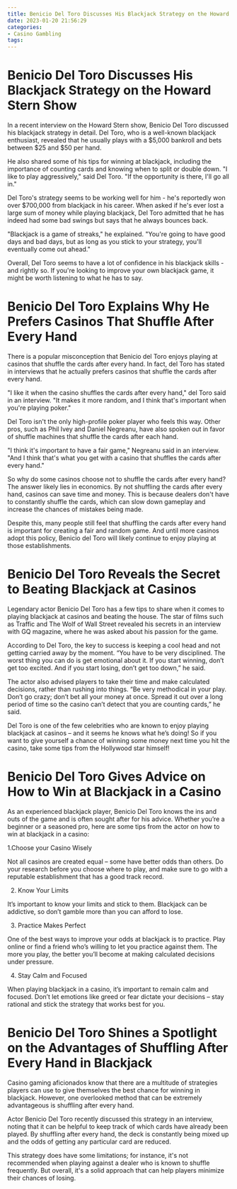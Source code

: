 ```yaml
---
title: Benicio Del Toro Discusses His Blackjack Strategy on the Howard Stern Show
date: 2023-01-20 21:56:29
categories:
- Casino Gambling
tags:
---
```



#  Benicio Del Toro Discusses His Blackjack Strategy on the Howard Stern Show

In a recent interview on the Howard Stern show, Benicio Del Toro discussed his blackjack strategy in detail. Del Toro, who is a well-known blackjack enthusiast, revealed that he usually plays with a $5,000 bankroll and bets between $25 and $50 per hand.

He also shared some of his tips for winning at blackjack, including the importance of counting cards and knowing when to split or double down. "I like to play aggressively," said Del Toro. "If the opportunity is there, I'll go all in."

Del Toro's strategy seems to be working well for him - he's reportedly won over $700,000 from blackjack in his career. When asked if he's ever lost a large sum of money while playing blackjack, Del Toro admitted that he has indeed had some bad swings but says that he always bounces back.

"Blackjack is a game of streaks," he explained. "You're going to have good days and bad days, but as long as you stick to your strategy, you'll eventually come out ahead."

Overall, Del Toro seems to have a lot of confidence in his blackjack skills - and rightly so. If you're looking to improve your own blackjack game, it might be worth listening to what he has to say.

#  Benicio Del Toro Explains Why He Prefers Casinos That Shuffle After Every Hand

There is a popular misconception that Benicio del Toro enjoys playing at casinos that shuffle the cards after every hand. In fact, del Toro has stated in interviews that he actually prefers casinos that shuffle the cards after every hand.

"I like it when the casino shuffles the cards after every hand," del Toro said in an interview. "It makes it more random, and I think that's important when you're playing poker."

Del Toro isn't the only high-profile poker player who feels this way. Other pros, such as Phil Ivey and Daniel Negreanu, have also spoken out in favor of shuffle machines that shuffle the cards after each hand.

"I think it's important to have a fair game," Negreanu said in an interview. "And I think that's what you get with a casino that shuffles the cards after every hand."

So why do some casinos choose not to shuffle the cards after every hand? The answer likely lies in economics. By not shuffling the cards after every hand, casinos can save time and money. This is because dealers don't have to constantly shuffle the cards, which can slow down gameplay and increase the chances of mistakes being made.

Despite this, many people still feel that shuffling the cards after every hand is important for creating a fair and random game. And until more casinos adopt this policy, Benicio del Toro will likely continue to enjoy playing at those establishments.

#  Benicio Del Toro Reveals the Secret to Beating Blackjack at Casinos

Legendary actor Benicio Del Toro has a few tips to share when it comes to playing blackjack at casinos and beating the house. The star of films such as Traffic and The Wolf of Wall Street revealed his secrets in an interview with GQ magazine, where he was asked about his passion for the game.

According to Del Toro, the key to success is keeping a cool head and not getting carried away by the moment. “You have to be very disciplined. The worst thing you can do is get emotional about it. If you start winning, don’t get too excited. And if you start losing, don’t get too down,” he said.

The actor also advised players to take their time and make calculated decisions, rather than rushing into things. “Be very methodical in your play. Don’t go crazy; don’t bet all your money at once. Spread it out over a long period of time so the casino can’t detect that you are counting cards,” he said.

Del Toro is one of the few celebrities who are known to enjoy playing blackjack at casinos – and it seems he knows what he’s doing! So if you want to give yourself a chance of winning some money next time you hit the casino, take some tips from the Hollywood star himself!

#  Benicio Del Toro Gives Advice on How to Win at Blackjack in a Casino

As an experienced blackjack player, Benicio Del Toro knows the ins and outs of the game and is often sought after for his advice. Whether you’re a beginner or a seasoned pro, here are some tips from the actor on how to win at blackjack in a casino:

1.Choose your Casino Wisely

Not all casinos are created equal – some have better odds than others. Do your research before you choose where to play, and make sure to go with a reputable establishment that has a good track record.

2. Know Your Limits

It’s important to know your limits and stick to them. Blackjack can be addictive, so don’t gamble more than you can afford to lose.

3. Practice Makes Perfect

One of the best ways to improve your odds at blackjack is to practice. Play online or find a friend who’s willing to let you practice against them. The more you play, the better you’ll become at making calculated decisions under pressure.

4. Stay Calm and Focused

When playing blackjack in a casino, it’s important to remain calm and focused. Don’t let emotions like greed or fear dictate your decisions – stay rational and stick the strategy that works best for you.

#  Benicio Del Toro Shines a Spotlight on the Advantages of Shuffling After Every Hand in Blackjack

Casino gaming aficionados know that there are a multitude of strategies players can use to give themselves the best chance for winning in blackjack. However, one overlooked method that can be extremely advantageous is shuffling after every hand.

Actor Benicio Del Toro recently discussed this strategy in an interview, noting that it can be helpful to keep track of which cards have already been played. By shuffling after every hand, the deck is constantly being mixed up and the odds of getting any particular card are reduced.

This strategy does have some limitations; for instance, it's not recommended when playing against a dealer who is known to shuffle frequently. But overall, it's a solid approach that can help players minimize their chances of losing.